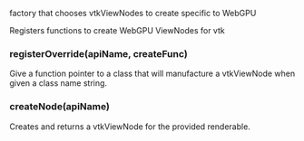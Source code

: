 factory that chooses vtkViewNodes to create specific to WebGPU

Registers functions to create WebGPU ViewNodes for  vtk

### registerOverride(apiName, createFunc)

Give a function pointer to a class that will manufacture a
vtkViewNode when given a class name string.

### createNode(apiName)

Creates and returns a vtkViewNode for the provided renderable.
